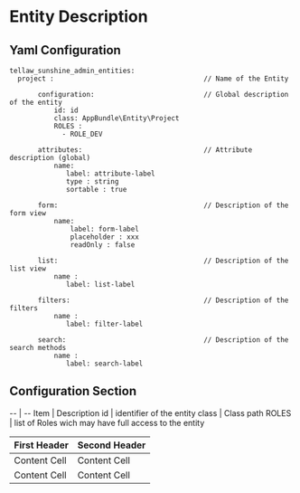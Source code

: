 # Entity Description

## Yaml Configuration

```
tellaw_sunshine_admin_entities:
  project :                                     // Name of the Entity
       
       configuration:                           // Global description of the entity
           id: id
           class: AppBundle\Entity\Project
           ROLES :
             - ROLE_DEV

       attributes:                              // Attribute description (global)
           name:
              label: attribute-label
              type : string
              sortable : true

       form:                                    // Description of the form view
           name:
               label: form-label
               placeholder : xxx
               readOnly : false

       list:                                    // Description of the list view
           name :
              label: list-label

       filters:                                 // Description of the filters
           name :
              label: filter-label

       search:                                  // Description of the search methods
           name :
              label: search-label
```

## Configuration Section

 -- | -- 
 Item  | Description 
 id    | identifier of the entity 
 class | Class path 
 ROLES | list of Roles wich may have full access to the entity 

| First Header  | Second Header |
| ------------- | ------------- |
| Content Cell  | Content Cell  |
| Content Cell  | Content Cell  |
